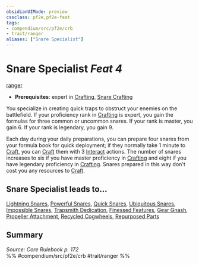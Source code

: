 ```yaml
---
obsidianUIMode: preview
cssclass: pf2e,pf2e-feat
tags:
- compendium/src/pf2e/crb
- trait/ranger
aliases: ["Snare Specialist"]
---
```

# Snare Specialist  *Feat 4*  
[ranger](Reference/Rules/Traits/ranger.md "Ranger Class Trait")  

- **Prerequisites**: expert in [Crafting](skills.md#Crafting), [Snare Crafting](snare-crafting.md)

You specialize in creating quick traps to obstruct your enemies on the battlefield. If your proficiency rank in [Crafting](skills.md#Crafting) is expert, you gain the formulas for three common or uncommon snares. If your rank is master, you gain 6. If your rank is legendary, you gain 9.

Each day during your daily preparations, you can prepare four snares from your formula book for quick deployment; if they normally take 1 minute to [Craft](craft.md), you can [Craft](craft.md) them with 3 [Interact](interact.md) actions. The number of snares increases to six if you have master proficiency in [Crafting](skills.md#Crafting) and eight if you have legendary proficiency in [Crafting](skills.md#Crafting). Snares prepared in this way don't cost you any resources to [Craft](craft.md).

## Snare Specialist leads to...

[Lightning Snares](lightning-snares.md), [Powerful Snares](powerful-snares.md), [Quick Snares](quick-snares.md), [Ubiquitous Snares](ubiquitous-snares.md), [Impossible Snares](impossible-snares-apg.md), [Trapsmith Dedication](trapsmith-dedication-g-g.md), [Finessed Features](finessed-features-g-g.md), [Gear Gnash](gear-gnash-g-g.md), [Propeller Attachment](propeller-attachment-g-g.md), [Recycled Cogwheels](recycled-cogwheels-g-g.md), [Repurposed Parts](repurposed-parts-g-g.md)

## Summary

*Source: Core Rulebook p. 172*  
%% #compendium/src/pf2e/crb #trait/ranger %%